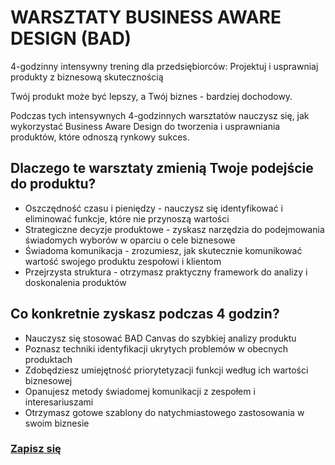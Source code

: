 # WARSZTATY BUSINESS AWARE DESIGN (BAD)
4-godzinny intensywny trening dla przedsiębiorców: Projektuj i usprawniaj produkty z biznesową skutecznością

Twój produkt może być lepszy, a Twój biznes - bardziej dochodowy. 

Podczas tych intensywnych 4-godzinnych warsztatów nauczysz się, jak wykorzystać Business Aware Design do tworzenia i usprawniania produktów, które odnoszą rynkowy sukces.

## Dlaczego te warsztaty zmienią Twoje podejście do produktu?

* Oszczędność czasu i pieniędzy - nauczysz się identyfikować i eliminować funkcje, które nie przynoszą wartości
* Strategiczne decyzje produktowe - zyskasz narzędzia do podejmowania świadomych wyborów w oparciu o cele biznesowe
* Świadoma komunikacja - zrozumiesz, jak skutecznie komunikować wartość swojego produktu zespołowi i klientom
* Przejrzysta struktura - otrzymasz praktyczny framework do analizy i doskonalenia produktów
 
## Co konkretnie zyskasz podczas 4 godzin?

* Nauczysz się stosować BAD Canvas do szybkiej analizy produktu
* Poznasz techniki identyfikacji ukrytych problemów w obecnych produktach
* Zdobędziesz umiejętność priorytetyzacji funkcji według ich wartości biznesowej
* Opanujesz metody świadomej komunikacji z zespołem i interesariuszami
* Otrzymasz gotowe szablony do natychmiastowego zastosowania w swoim biznesie

### [Zapisz się](https://tidycal.com/maciejjankowski/bad-25-minutes)
